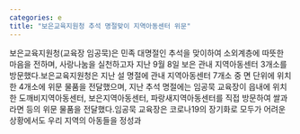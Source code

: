 ```yaml
---
categories: e
title: "보은교육지원청 추석 명절맞이 지역아동센터 위문"
---
```

보은교육지원청(교육장 임공묵)은 민족 대명절인 추석을 맞이하여 소외계층에 따뜻한 마음을 전하며, 사랑나눔을 실천하고자 지난 9월 8일 보은 관내 지역아동센터 3개소를 방문했다.보은교육지원청은 지난 설 명절에 관내 지역아동센터 7개소 중 면 단위에 위치한 4개소에 위문 물품을 전달했으며, 지난 추석 명절에는 임공묵 교육장이 읍내에 위치한 도깨비지역아동센터, 보은지역아동센터, 파랑새지역아동센터를 직접 방문하여 쌀과 라면 등의 위문 물품을 전달했다.임공묵 교육장은 코로나19의 장기화로 모두가 어려운 상황에서도 우리 지역의 아동들을 정성과